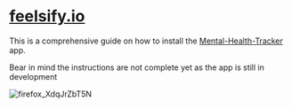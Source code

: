 # [feelsify.io](https://feelsify-io.vercel.app/)
This is a comprehensive guide on how to install the [Mental-Health-Tracker](https://github.com/Nerds-Who-Code/Mental-Health-Tracker) app.

Bear in mind the instructions are not complete yet as the app is still in development


![firefox_XdqJrZbT5N](https://user-images.githubusercontent.com/80789660/201354752-0c1e515c-56fb-4599-8c10-a955ad4f6481.png)
